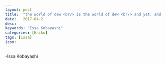 ```yaml
---
layout: post
title:  "the world of dew <br/> is the world of dew <br/> and yet, and yet"
date:   2017-04-2
desc: 
keywords: "Issa Kobayashi"
categories: [Haiku]
tags: [issa]
icon:
---
```

-Issa Kobayashi
